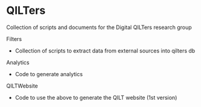 # QILTers
Collection of scripts and documents for the Digital QILTers research group

Filters
* Collection of scripts to extract data from external sources into qilters db


Analytics
* Code to generate analytics

QILTWebsite
* Code to use the above to generate the QILT website (1st version)

